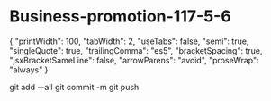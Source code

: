 # Business-promotion-117-5-6

{ "printWidth": 100, "tabWidth": 2, "useTabs": false, "semi": true, "singleQuote": true,
"trailingComma": "es5", "bracketSpacing": true, "jsxBracketSameLine": false, "arrowParens": "avoid",
"proseWrap": "always" }

git add --all git commit -m git push
